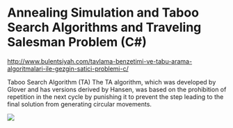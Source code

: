 # Annealing Simulation and Taboo Search Algorithms and Traveling Salesman Problem (C#)

http://www.bulentsiyah.com/tavlama-benzetimi-ve-tabu-arama-algoritmalari-ile-gezgin-satici-problemi-c/

Taboo Search Algorithm (TA)
The TA algorithm, which was developed by Glover and has versions derived by Hansen, was based on the prohibition of repetition in the next cycle by punishing it to prevent the step leading to the final solution from generating circular movements.


![](https://www.bulentsiyah.com/wp-content/uploads/2017/12/tabuarama_tavlamabenzetimi2.jpg)
